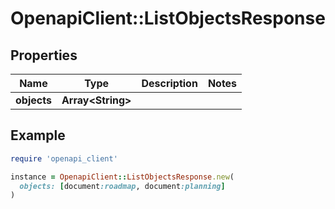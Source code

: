 # OpenapiClient::ListObjectsResponse

## Properties

| Name | Type | Description | Notes |
| ---- | ---- | ----------- | ----- |
| **objects** | **Array&lt;String&gt;** |  |  |

## Example

```ruby
require 'openapi_client'

instance = OpenapiClient::ListObjectsResponse.new(
  objects: [document:roadmap, document:planning]
)
```

